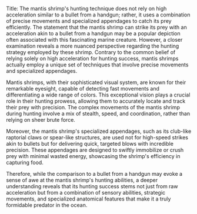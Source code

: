 Title: The mantis shrimp's hunting technique does not rely on high acceleration similar to a bullet from a handgun; rather, it uses a combination of precise movements and specialized appendages to catch its prey efficiently.
The statement that the mantis shrimp can strike its prey with an acceleration akin to a bullet from a handgun may be a popular depiction often associated with this fascinating marine creature. However, a closer examination reveals a more nuanced perspective regarding the hunting strategy employed by these shrimp. Contrary to the common belief of relying solely on high acceleration for hunting success, mantis shrimps actually employ a unique set of techniques that involve precise movements and specialized appendages. 

Mantis shrimps, with their sophisticated visual system, are known for their remarkable eyesight, capable of detecting fast movements and differentiating a wide range of colors. This exceptional vision plays a crucial role in their hunting prowess, allowing them to accurately locate and track their prey with precision. The complex movements of the mantis shrimp during hunting involve a mix of stealth, speed, and coordination, rather than relying on sheer brute force. 

Moreover, the mantis shrimp's specialized appendages, such as its club-like raptorial claws or spear-like structures, are used not for high-speed strikes akin to bullets but for delivering quick, targeted blows with incredible precision. These appendages are designed to swiftly immobilize or crush prey with minimal wasted energy, showcasing the shrimp's efficiency in capturing food. 

Therefore, while the comparison to a bullet from a handgun may evoke a sense of awe at the mantis shrimp's hunting abilities, a deeper understanding reveals that its hunting success stems not just from raw acceleration but from a combination of sensory abilities, strategic movements, and specialized anatomical features that make it a truly formidable predator in the ocean.